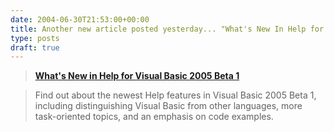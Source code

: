 ```yaml
---
date: 2004-06-30T21:53:00+00:00
title: Another new article posted yesterday... "What's New In Help for VB 2005"
type: posts
draft: true
---
```

> <div>
>   <a id="rssVBasic_dgFeed__ctl5_hylTitle" style="FONT-WEIGHT: bold" href="http://msdn.microsoft.com/vbasic/whidbey/default.aspx?pull=/library/en-us/dnvs05/html/vbhelp2005.asp">What's New in Help for Visual Basic 2005 Beta 1</a>
> </div>
>
> <!-- contents of the posting -->
>
>

> <span id="rssVBasic_dgFeed__ctl5_lblItem">Find out about the newest Help features in Visual Basic 2005 Beta 1, including distinguishing Visual Basic from other languages, more task-oriented topics, and an emphasis on code examples.</span>
